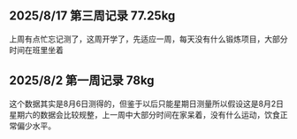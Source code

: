 ## 2025/8/17 第三周记录 77.25kg

上周有点忙忘记测了，这周开学了，先适应一周，每天没有什么锻炼项目，大部分时间在班里坐着

## 2025/8/2 第一周记录 78kg

这个数据其实是8月6日测得的，但鉴于以后只能星期日测量所以假设这是8月2日星期六的数据会比较规整，上一周中大部分时间在家呆着，没有什么运动，饮食正常偏少水平。

